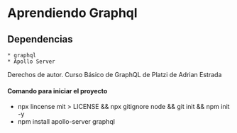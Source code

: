 # Aprendiendo Graphql



## Dependencias 

    * graphql
    * Apollo Server

Derechos de autor. Curso Básico de GraphQL de Platzi de Adrian Estrada 

#### Comando para iniciar el proyecto
- npx lincense mit > LICENSE && npx gitignore node && git init && npm init -y
- npm install apollo-server graphql

